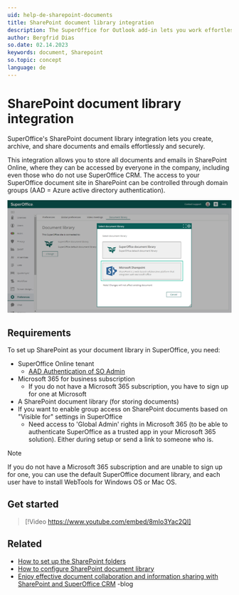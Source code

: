 ```yaml
---
uid: help-de-sharepoint-documents
title: SharePoint document library integration
description: The SuperOffice for Outlook add-in lets you work effortlessly between your Microsoft 365 and SuperOffice CRM solution, by letting you access key information and features from SuperOffice directly in your email.
author: Bergfrid Dias
so.date: 02.14.2023
keywords: document, Sharepoint
so.topic: concept
language: de
---
```


# SharePoint document library integration

SuperOffice's SharePoint document library integration lets you create, archive, and share documents and emails effortlessly and securely.

This integration allows you to store all documents and emails in SharePoint Online, where they can be accessed by everyone in the company, including even those who do not use SuperOffice CRM. The access to your SuperOffice document site in SharePoint can be controlled through domain groups (AAD = Azure active directory authentication).

![On Preferences in Settings and maintenance you find the Document library where you can set up the SharePoint integration -screenshot][img1]

## Requirements

To set up SharePoint as your document library in SuperOffice, you need:

* SuperOffice Online tenant
  * [AAD Authentication of SO Admin][1]
* Microsoft 365 for business subscription
  * If you do not have a Microsoft 365 subscription, you have to sign up for one at Microsoft
* A SharePoint document library (for storing documents)
* If you want to enable group access on SharePoint documents based on "Visible for" settings in SuperOffice
  * Need access to 'Global Admin' rights in Microsoft 365 (to be able to authenticate SuperOffice as a trusted app in your Microsoft 365 solution). Either during setup or send a link to someone who is.

> [!NOTE]
> If you do not have a Microsoft 365 subscription and are unable to sign up for one, you can use the default SuperOffice document library, and each user have to install WebTools for Windows OS or Mac OS.

## Get started

<!-- markdownlint-disable-next-line MD034 DOCSMD007 -->
> [!Video https://www.youtube.com/embed/8mIo3Yac2QI]

## Related

* [How to set up the SharePoint folders][2]
* [How to configure SharePoint document library][4]
* [Enjoy effective document collaboration and information sharing with SharePoint and SuperOffice CRM][3] -blog

<!-- Referenced links -->
[1]: ../set-up.md
[2]: set-up-folders.md
[3]: https://community.superoffice.com/no/learning/best-practices-tips/standard-crm/sharepoint-integration/
[4]: ../../../../admin/preferences/learn/document-library/change-to-sharepoint.md

<!-- Referenced images -->
[img1]: media/admin-preferences-documentlibrary.png

